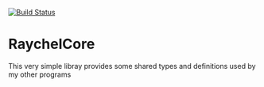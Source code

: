 [![Build Status](https://app.travis-ci.com/Weckyy702/RaychelCore.svg?branch=main)](https://app.travis-ci.com/Weckyy702/RaychelCore)
<h1>RaychelCore</h1>

This very simple libray provides some shared types and definitions used by my other programs